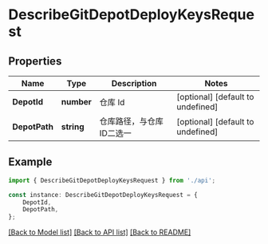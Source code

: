 # DescribeGitDepotDeployKeysRequest


## Properties

Name | Type | Description | Notes
------------ | ------------- | ------------- | -------------
**DepotId** | **number** | 仓库 Id | [optional] [default to undefined]
**DepotPath** | **string** | 仓库路径，与仓库ID二选一 | [optional] [default to undefined]

## Example

```typescript
import { DescribeGitDepotDeployKeysRequest } from './api';

const instance: DescribeGitDepotDeployKeysRequest = {
    DepotId,
    DepotPath,
};
```

[[Back to Model list]](../README.md#documentation-for-models) [[Back to API list]](../README.md#documentation-for-api-endpoints) [[Back to README]](../README.md)
